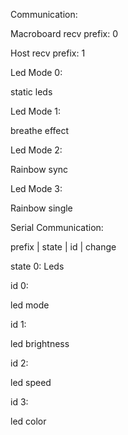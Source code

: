 Communication:

Macroboard recv prefix: 0

Host recv prefix: 1

Led Mode 0:

static leds

Led Mode 1:

breathe effect

Led Mode 2:

Rainbow sync

Led Mode 3:

Rainbow single

Serial Communication:

prefix | state | id | change

state 0: Leds

id 0:

led mode

id 1:

led brightness

id 2:

led speed

id 3:

led color
